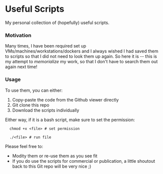# Useful Scripts

My personal collection of (hopefully) useful scripts. 

### Motivation
Many times, I have been required set up VMs/machines/workstations/dockers and I always wished I had saved them to scripts so that I did not need to look them up again. So here it is -- this is my attempt to _memorialize_ my work, so that I don't have to search them out again next time!

### Usage

To use them, you can either:
1. Copy-paste the code from the Github viewer directly
2. Git clone this repo
3. Download the scripts individually

Either way, if it is a bash script, make sure to set the permission:

``` shell
  chmod +x <file> # set permission
  
  ./<file> # run file
```


Please feel free to:
- Modity them or re-use them as you see fit
- If you do use the scripts for commercial or publication, a little shoutout back to this Git repo will be very nice ;)
